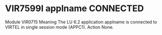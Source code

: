 # VIR7599I applname CONNECTED
Module
    VIR0715
Meaning
    The LU 6.2 application applname is connected to VIRTEL in single session mode (APPC1).
Action
    None.
